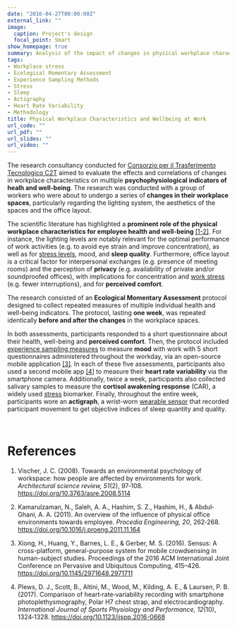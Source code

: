 ```yaml
---
date: "2016-04-27T00:00:00Z"
external_link: ""
image:
  caption: Project's design
  focal_point: Smart
show_homepage: true
summary: Analysis of the impact of changes in physical workplace characteristics (lighting system, aestetichs, office layout) on multiple indicators of employee health and well-being (perceived comfort, mood, sleep, heart rate variability, cortisol).
tags:
- Workplace stress
- Ecological Momentary Assessment
- Experience Sampling Methods
- Stress
- Sleep
- Actigraphy
- Heart Rate Variability
- Methodology
title: Physical Workplace Characteristics and Wellbeing at Work
url_code: ""
url_pdf: ""
url_slides: ""
url_video: ""
---
```


The research consultancy conducted for [Consorzio per il Trasferimento Tecnologico C2T](https://www.consorzioc2t.it/progetti/) aimed to evaluate the effects and correlations of changes in workplace characteristics on multiple **psychophysiological indicators of healh and well-being**. The research was conducted with a group of workers who were about to undergo a series of **changes in their workplace spaces**, particularly regarding the lighting system, the aesthetics of the spaces and the office layout.

The scientific literature has highlighted a **prominent role of the physical workplace characteristics for employee health and well-being** [[1-2]](#references). For instance, the lighting levels are notably relevant for the optimal performance of work activities (e.g. to avoid eye strain and improve concentration), as well as for [stress levels](/psychophysiology-of-the-stress-response-when-does-stress-cause-ilness/), mood, and **sleep quality**. Furthermore, office layout is a critical factor for interpersonal exchanges (e.g. presence of meeting rooms) and the perception of **privacy** (e.g. availability of private and/or soundproofed offices), with implications for concentration and [work stress](/workplace-stress-and-the-management-of-psychosocial-hazards-at-work/) (e.g. fewer interruptions), and for **perceived comfort**.

The research consisted of an **Ecological Momentary Assessment** protocol designed to collect repeated measures of multiple individual health and well-being indicators. The protocol, lasting **one week**, was repeated identically **before and after the changes** in the workplace spaces.

In both assessments, participants responded to a short questionnaire about their health, well-being and **perceived comfort**. Then, the protocol included [experience sampling measures](/experience-sampling-methods-measuring-experiences-in-real-time/) to measure **mood** with work with 5 short questionnaires administered throughout the workday, via an open-source mobile application [[3]](#references). In each of these five assessments, participants also used a second mobile app [[4]](#references) to measure their **heart rate variability** via the smartphone camera. Additionally, twice a week, participants also collected salivary samples to measure the **cortisol awakening response** (CAR), a widely used [stress](/psychophysiology-of-the-stress-response-when-does-stress-cause-ilness/) biomarker. Finally, throughout the entire week, participants wore an **actigraph**, a wrist-worn [wearable sensor](/wearable-technology-and-e-health/) that recorded participant movement to get objective indices of sleep quantity and quality.

<br>

# References

1. Vischer, J. C. (2008). Towards an environmental psychology of workspace: how people are affected by environments for work. *Architectural science review, 51*(2), 97‐108. https://doi.org/10.3763/asre.2008.5114

2. Kamarulzaman, N., Saleh, A. A., Hashim, S. Z., Hashim, H., & Abdul‐Ghani, A. A. (2011). An overview of the influence of physical office environments towards employee. *Procedia Engineering, 20*, 262‐268. https://doi.org/10.1016/j.proeng.2011.11.164

3. Xiong, H., Huang, Y., Barnes, L. E., & Gerber, M. S. (2016). Sensus: A cross-platform, general-purpose system for mobile crowdsensing in human-subject studies. Proceedings of the 2016 ACM International Joint Conference on Pervasive and Ubiquitous
Computing, 415–426. https://doi.org/10.1145/2971648.2971711

4. Plews, D. J., Scott, B., Altini, M., Wood, M., Kilding, A. E., & Laursen, P. B. (2017). Comparison of heart‐rate‐variability recording with smartphone photoplethysmography, Polar H7 chest strap, and electrocardiography. *International Journal of Sports Physiology and Performance, 12*(10), 1324‐1328. https://doi.org/10.1123/ijspp.2016-0668